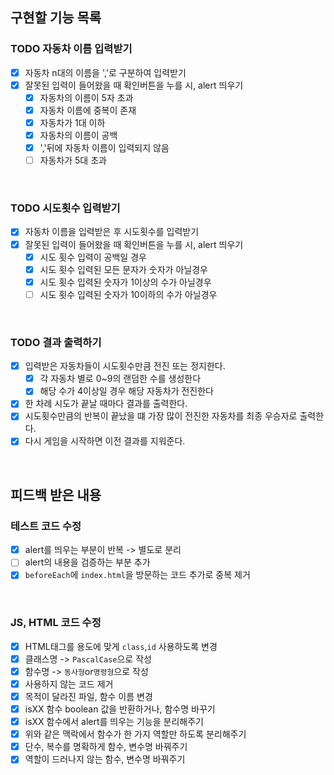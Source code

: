 ## 구현할 기능 목록
### TODO 자동차 이름 입력받기
- [X] 자동차 n대의 이름을 ','로 구분하여 입력받기
- [X] 잘못된 입력이 들어왔을 때 확인버튼을 누를 시, alert 띄우기
    - [x] 자동차의 이름이 5자 초과
    - [x] 자동차 이름에 중복이 존재
    - [X] 자동차가 1대 이하
    - [X] 자동차의 이름이 공백
    - [X] ','뒤에 자동차 이름이 입력되지 않음
    - [ ] 자동차가 5대 초과
<br>

### TODO 시도횟수 입력받기
- [X] 자동차 이름을 입력받은 후 시도횟수를 입력받기
- [X] 잘못된 입력이 들어왔을 때 확인버튼을 누를 시, alert 띄우기
    - [X] 시도 횟수 입력이 공백일 경우
    - [X] 시도 횟수 입력된 모든 문자가 숫자가 아닐경우
    - [X] 시도 횟수 입력된 숫자가 1이상의 수가 아닐경우
    - [ ] 시도 횟수 입력된 숫자가 10이하의 수가 아닐경우
<br>

### TODO 결과 출력하기
- [X] 입력받은 자동차들이 시도횟수만큼 전진 또는 정지한다.
    - [X] 각 자동차 별로 0~9의 랜덤한 수를 생성한다
    - [X] 해당 수가 4이상일 경우 해당 자동차가 전진한다
- [X] 한 차례 시도가 끝날 때마다 결과를 출력한다.
- [X] 시도횟수만큼의 반복이 끝났을 떄 가장 많이 전진한 자동차를 최종 우승자로 출력한다.
- [X] 다시 게임을 시작하면 이전 결과를 지워준다.
<br>


## 피드백 받은 내용 
### 테스트 코드 수정
- [X] alert를 띄우는 부분이 반복 -> 별도로 분리
- [ ] alert의 내용을 검증하는 부분 추가
- [X] `beforeEach`에 `index.html`을 방문하는 코드 추가로 중복 제거
<br>

### JS, HTML 코드 수정
- [X] HTML태그를 용도에 맞게 `class`,`id` 사용하도록 변경
- [X] 클래스명 -> `PascalCase`으로 작성
- [X] 함수명 -> `동사형`or`명령형`으로 작성 
- [X] 사용하지 않는 코드 제거
- [X] 목적이 달라진 파일, 함수 이름 변경
- [X] isXX 함수 boolean 값을 반환하거나, 함수명 바꾸기
- [X] isXX 함수에서 alert를 띄우는 기능을 분리해주기
- [X] 위와 같은 맥락에서 함수가 한 가지 역할만 하도록 분리해주기
- [X] 단수, 복수를 명확하게 함수, 변수명 바꿔주기
- [X] 역할이 드러나지 않는 함수, 변수명 바꿔주기
<br>